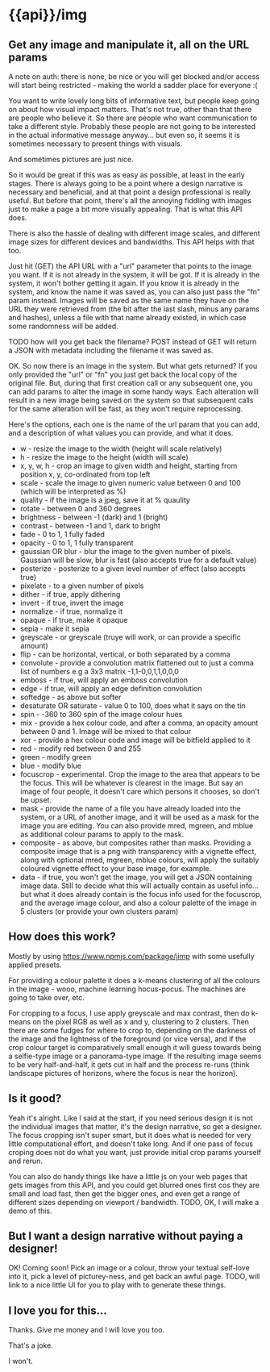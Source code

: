 
# {{api}}/img

## Get any image and manipulate it, all on the URL params

A note on auth: there is none, be nice or you will get blocked and/or access will
start being restricted - making the world a sadder place for everyone :(

You want to write lovely long bits of informative text, but people keep going on
about how visual impact matters. That's not true, other than that there are
people who believe it. So there are people who want communication to take a
different style. Probably these people are not going to be interested in the
actual informative message anyway... but even so, it seems it is sometimes
necessary to present things with visuals.

And sometimes pictures are just nice.

So it would be great if this was as easy as possible, at least in the early stages.
There is always going to be a point where a design narrative is necessary and
beneficial, and at that point a design professional is really useful. But before
that point, there's all the annoying fiddling with images just to make a page
a bit more visually appealing. That is what this API does.

There is also the hassle of dealing with different image scales, and different
image sizes for different devices and bandwidths. This API helps with that too.

Just hit (GET) the API URL with a "url" parameter that points to the image you want.
If it is not already in the system, it will be got. If it is already in the system,
it won't bother getting it again. If you know it is already in the system, and
know the name it was saved as, you can also just pass the "fn" param instead.
Images will be saved as the same name they have on the URL they were retrieved
from (the bit after the last slash, minus any params and hashes), unless a file
with that name already existed, in which case some randomness will be added.

TODO how will you get back the filename? POST instead of GET will return a JSON
with metadata including the filename it was saved as.

OK. So now there is an image in the system. But what gets returned? If you only
provided the "url" or "fn" you just get back the local copy of the original file.
But, during that first creation call or any subsequent one, you can add params
to alter the image in some handy ways. Each alteration will result in a new image
being saved on the system so that subsequent calls for the same alteration will
be fast, as they won't require reprocessing.

Here's the options, each one is the name of the url param that you can add, and
a description of what values you can provide, and what it does.

* w - resize the image to the width (height will scale relatively)
* h - resize the image to the height (width will scale)
* x, y, w, h - crop an image to given width and height, starting from position x, y, co-ordinated from top left
* scale - scale the image to given numeric value between 0 and 100 (which will be interpreted as %)
* quality - if the image is a jpeg, save it at % quaulity
* rotate - between 0 and 360 degrees
* brightness - between -1 (dark) and 1 (bright)
* contrast - between -1 and 1, dark to bright
* fade - 0 to 1, 1 fully faded
* opacity - 0 to 1, 1 fully transparent
* gaussian OR blur - blur the image to the given number of pixels. Gaussian will be slow, blur is fast (also accepts true for a default value)
* posterize - posterize to a given level number of effect (also accepts true)
* pixelate - to a given number of pixels
* dither - if true, apply dithering
* invert - if true, invert the image
* normalize - if true, normalize it
* opaque - if true, make it opaque
* sepia - make it sepia
* greyscale - or greyscale (truye will work, or can provide a specific amount)
* flip - can be horizontal, vertical, or both separated by a comma
* convolute - provide a convolution matrix flattened out to just a comma list of numbers e.g a 3x3 matrix -1,1-0,0,1,1,0,0,0
* emboss - if true, will apply an emboss convolution
* edge - if true, will apply an edge definition convolution
* softedge - as above but softer
* desaturate OR saturate - value 0 to 100, does what it says on the tin
* spin - -360 to 360 spin of the image colour hues
* mix - provide a hex colour code, and after a comma, an opacity amount between 0 and 1. Image will be mixed to that colour
* xor - provide a hex colour code and image will be bitfield applied to it
* red - modify red between 0 and 255
* green - modify green
* blue - modify blue
* focuscrop - experimental. Crop the image to the area that appears to be the focus. This will be whatever is clearest in the image. But say an image of four people, it doesn't care which persons it chooses, so don't be upset.
* mask - provide the name of a file you have already loaded into the system, or a URL of another image, and it will be used as a mask for the image you are editing. You can also provide mred, mgreen, and mblue as additional colour params to apply to the mask.
* composite - as above, but composites rather than masks. Providing a composite image that is a png with transparency with a vignette effect, along with optional mred, mgreen, mblue colours, will apply the suitably coloured vignette effect to your base image, for example.
* data - if true, you won't get the image, you will get a JSON containing image data. Still to decide what this will actually contain as useful info... but what it does already contain is the focus info used for the focuscrop, and the average image colour, and also a colour palette of the image in 5 clusters (or provide your own clusters param)


## How does this work?

Mostly by using https://www.npmjs.com/package/jimp with some usefully applied presets.

For providing a colour palette it does a k-means clustering of all the colours in the image -
wooo, machine learning hocus-pocus. The machines are going to take over, etc.

For cropping to a focus, I use apply greyscale and max contrast, then do k-means on
the pixel RGB as well as x and y, clustering to 2 clusters. Then there are some fudges
for where to crop to, depending on the darkness of the image and the lightness of the
foreground (or vice versa), and if the crop colour target is comparatively small enough
it will guess towards being a selfie-type image or a panorama-type image. If the
resulting image seems to be very half-and-half, it gets cut in half and the process re-runs
(think landscape pictures of horizons, where the focus is near the horizon).


## Is it good?

Yeah it's alright. Like I said at the start, if you need serious design it is not the
individual images that matter, it's the design narrative, so get a designer. The
focus cropping isn't super smart, but it does what is needed for very little computational
effort, and doesn't take long. And if one pass of focus croping does not do what
you want, just provide initial crop params yourself and rerun.

You can also do handy things like have a little js on your web pages that gets
images from this API, and you could get blurred ones first cos they are small
and load fast, then get the bigger ones, and even get a range of different sizes
depending on viewport / bandwidth. TODO, OK, I will make a demo of this.


## But I want a design narrative without paying a designer!

OK! Coming soon! Pick an image or a colour, throw your textual self-love into it,
pick a level of picturey-ness, and get back an awful page. TODO, will link to a
nice little UI for you to play with to generate these things.


## I love you for this...

Thanks. Give me money and I will love you too.

That's a joke.

I won't.





